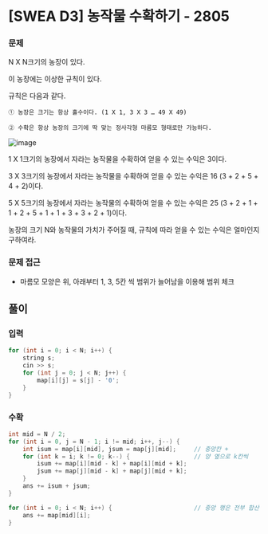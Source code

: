 # [SWEA D3] 농작물 수확하기 - 2805
  
### 문제

N X N크기의 농장이 있다.

이 농장에는 이상한 규칙이 있다.

규칙은 다음과 같다.

```
① 농장은 크기는 항상 홀수이다. (1 X 1, 3 X 3 … 49 X 49)

② 수확은 항상 농장의 크기에 딱 맞는 정사각형 마름모 형태로만 가능하다.
```

![image](https://github.com/lkt9899/PS/assets/80976609/d7e0441f-179b-443e-904f-7c96a2752916)

1 X 1크기의 농장에서 자라는 농작물을 수확하여 얻을 수 있는 수익은 3이다.

3 X 3크기의 농장에서 자라는 농작물을 수확하여 얻을 수 있는 수익은 16 (3 + 2 + 5 + 4 + 2)이다.

5 X 5크기의 농장에서 자라는 농작물의 수확하여 얻을 수 있는 수익은 25 (3 + 2 + 1 + 1 + 2 + 5 + 1 + 1 + 3 + 3 + 2 + 1)이다.

농장의 크기 N와 농작물의 가치가 주어질 때, 규칙에 따라 얻을 수 있는 수익은 얼마인지 구하여라.

### 문제 접근

- 마름모 모양은 위, 아래부터 1, 3, 5칸 씩 범위가 늘어남을 이용해 범위 체크

## 풀이

### 입력
```cpp
for (int i = 0; i < N; i++) {
    string s;
    cin >> s;
    for (int j = 0; j < N; j++) {
        map[i][j] = s[j] - '0';
    }
}
```

### 수확

```cpp
int mid = N / 2;
for (int i = 0, j = N - 1; i != mid; i++, j--) {
    int isum = map[i][mid], jsum = map[j][mid];     // 중앙칸 +
    for (int k = i; k != 0; k--) {                  // 양 옆으로 k칸씩
        isum += map[i][mid - k] + map[i][mid + k];
        jsum += map[j][mid - k] + map[j][mid + k];
    }
    ans += isum + jsum;
}

for (int i = 0; i < N; i++) {                       // 중앙 행은 전부 합산
    ans += map[mid][i];
}
```